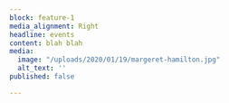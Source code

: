 ```yaml
---
block: feature-1
media_alignment: Right
headline: events
content: blah blah
media:
  image: "/uploads/2020/01/19/margeret-hamilton.jpg"
  alt_text: ''
published: false

---
```

